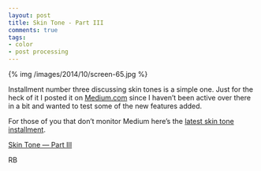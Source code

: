 ```yaml
---
layout: post
title: Skin Tone - Part III
comments: true
tags:
- color
- post processing
---
```


{% img /images/2014/10/screen-65.jpg %}

Installment number three discussing skin tones is a simple one. Just for the heck of it I posted it on [Medium.com](https://medium.com/@rwboyer) since I haven’t been active over there in a bit and wanted to test some of the new features added.

<!--more-->

For those of you that don’t monitor Medium here’s the [latest skin tone installment](https://medium.com/what-the-hell-is-going-on/skin-tone-part-iii-e321a95d3c5c).

<script async src="https://static.medium.com/embed.js"></script><a class="m-story" data-width="100%" data-collapsed="true" href="https://medium.com/what-the-hell-is-going-on/e321a95d3c5c">Skin Tone — Part III</a>

RB